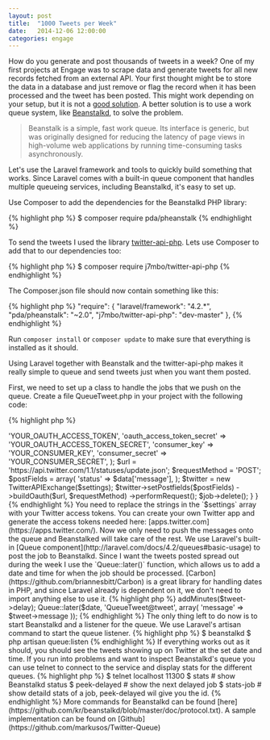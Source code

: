 ```yaml
---
layout: post
title:  "1000 Tweets per Week"
date:   2014-12-06 12:00:00
categories: engage
---
```


How do you generate and post thousands of tweets in a week? One of my first projects at Engage was to scrape data and generate tweets for all new records fetched from an external API. Your first thought might be to store the data in a database and just remove or flag the record when it has been processed and the tweet has been posted. This might work depending on your setup, but it is not a [good solution](http://programmers.stackexchange.com/questions/231410/why-database-as-queue-so-bad). A better solution is to use a work queue system, like [Beanstalkd](http://kr.github.io/beanstalkd/), to solve the problem.

> Beanstalk is a simple, fast work queue.
> Its interface is generic, but was originally designed for reducing the latency of page views in high-volume web applications by running time-consuming tasks asynchronously.

Let's use the Laravel framework and tools to quickly build something that works. Since Laravel comes with a built-in queue component that handles multiple queueing services, including Beanstalkd, it's easy to set up.

Use Composer to add the dependencies for the Beanstalkd PHP library:

{% highlight php %}
$ composer require pda/pheanstalk
{% endhighlight %}

To send the tweets I used the library [twitter-api-php](https://github.com/J7mbo/twitter-api-php). Lets use Composer to add that to our dependencies too:

{% highlight php %}
$ composer require j7mbo/twitter-api-php
{% endhighlight %}

The Composer.json file should now contain something like this:

{% highlight php %}
"require": {
	"laravel/framework": "4.2.*",
	"pda/pheanstalk": "~2.0",
	"j7mbo/twitter-api-php": "dev-master"
  },
{% endhighlight %}

Run `composer install` or `composer update` to make sure that everything is installed as it should.

Using Laravel together with Beanstalk and the twitter-api-php makes it really simple to queue and send tweets just when you want them posted.

First, we need to set up a class to handle the jobs that we push on the queue. Create a file QueueTweet.php in your project with the following code:

{% highlight php %}
<?php

class QueueTweet {

  public function tweet($job, $data)
  {
	$settings = array(
	  'oauth_access_token' => 'YOUR_OAUTH_ACCESS_TOKEN',
	  'oauth_access_token_secret' => 'YOUR_OAUTH_ACCESS_TOKEN_SECRET',
	  'consumer_key' => 'YOUR_CONSUMER_KEY',
	  'consumer_secret' => 'YOUR_CONSUMER_SECRET',
	);

	$url = 'https://api.twitter.com/1.1/statuses/update.json';
	$requestMethod = 'POST';

	$postFields = array(
	  'status' => $data['message'],
	);

	$twitter = new TwitterAPIExchange($settings);

	$twitter->setPostfields($postFields)
	  ->buildOauth($url, $requestMethod)
	  ->performRequest();

	$job->delete();
  }
}
{% endhighlight %}

You need to replace the strings in the `$settings` array with your Twitter access tokens. You can create your own Twitter app and generate the access tokens needed here: [apps.twitter.com](https://apps.twitter.com/).

Now we only need to push the messages onto the queue and Beanstalked will take care of the rest.

We use Laravel's built-in [Queue component](http://laravel.com/docs/4.2/queues#basic-usage)  to post the job to Beanstalkd. Since I want the tweets posted spread out during the week I use the `Queue::later()` function, which allows us to add a date and time for when the job should be processed. [Carbon](https://github.com/briannesbitt/Carbon) is a great library for handling dates in PHP, and since Laravel already is dependent on it, we don't need to import anything else to use it.

{% highlight php %}
<?php

$date = Carbon::now()->addMinutes($tweet->delay);
Queue::later($date, 'QueueTweet@tweet',
  array(
	'message' => $tweet->message
  ));
{% endhighlight %}

The only thing left to do now is to start Beanstalkd and a listener for the queue. We use Laravel's artisan command to start the queue listener.

{% highlight php %}
$ beanstalkd
$ php artisan queue:listen
{% endhighlight %}

If everything works out as it should, you should see the tweets showing up on Twitter at the set date and time.

If you run into problems and want to inspect Beanstalkd's queue you can use telnet to connect to the service and display stats for the different queues.

{% highlight php %}
$ telnet localhost 11300
$ stats			# show Beanstalkd status
$ peek-delayed 		# show the next delayed job
$ stats-job <id>	# show detaild stats of a job, peek-delayed wil give you the id.
{% endhighlight %}

More commands for Beanstalkd can be found [here](https://github.com/kr/beanstalkd/blob/master/doc/protocol.txt).

A sample implementation can be found on [Github](https://github.com/markusos/Twitter-Queue)
